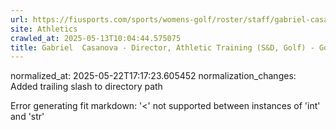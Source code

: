 ```yaml
---
url: https://fiusports.com/sports/womens-golf/roster/staff/gabriel-casanova/290/
site: Athletics
crawled_at: 2025-05-13T10:04:44.575075
title: Gabriel  Casanova - Director, Athletic Training (S&D, Golf) - Golf Support Staff - FIU Athletics
---
```

normalized_at: 2025-05-22T17:17:23.605452
normalization_changes: Added trailing slash to directory path

Error generating fit markdown: '<' not supported between instances of 'int' and 'str'